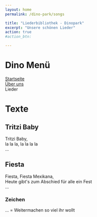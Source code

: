 ```yaml
---
layout: home
permalink: /dino-park/songs

title: "Liederbibliothek - Dinopark"
excerpt: "Unsere schönen Lieder"
action: true
#action_btn:

---
```



# Dino Menü

[Startseite](/dino-park)\
[Über uns]()\
Lieder

# Texte
## Tritzi Baby
Tritzi Baby,\
la la la, la la la la\
...
## Fiesta
Fiesta, Fiesta Mexikana,\
Heute gibt's zum Abschied für alle ein Fest\
...

### Zeichen
... = Weitermachen so viel ihr wollt
